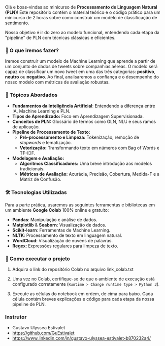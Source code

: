 Olá e boas-vindas ao minicurso de **Processamento de Linguagem Natural (PLN)**! Este repositório contém o material teórico e o código prático para um minicurso de 2 horas sobre como construir um modelo de classificação de sentimento.

Nosso objetivo é ir do zero ao modelo funcional, entendendo cada etapa da "pipeline" de PLN com técnicas clássicas e eficientes.

### 🎯 O que iremos fazer?

Iremos construir um modelo de Machine Learning que aprende a partir de um conjunto de dados de tweets sobre companhias aéreas. O modelo será capaz de classificar um novo tweet em uma das três categorias: **positivo**, **neutro** ou **negativo**. Ao final, analisaremos a confiança e o desempenho do nosso modelo com métricas de avaliação robustas.

### 🧠 Tópicos Abordados
- **Fundamentos da Inteligência Artificial:** Entendendo a diferença entre IA, Machine Learning e PLN.
- **Tipos de Aprendizado:** Foco em Aprendizagem Supervisionada.
- **Conceitos de PLN:** Glossário de termos como GLN, NLU e seus ramos de aplicação.
- **Pipeline de Processamento de Texto:**
    - **Pré-processamento e Limpeza:** Tokenização, remoção de *stopwords* e lematização.
    - **Vetorização:** Transformando texto em números com Bag of Words e TF-IDF.
- **Modelagem e Avaliação:**
    - **Algoritmos Classificadores:** Uma breve introdução aos modelos tradicionais.
    - **Métricas de Avaliação:** Acurácia, Precisão, Cobertura, Medida-F e a Matriz de Confusão.

### 🛠️ Tecnologias Utilizadas
Para a parte prática, usaremos as seguintes ferramentas e bibliotecas em um ambiente **Google Colab** 100% online e gratuito:

- **Pandas**: Manipulação e análise de dados.
- **Matplotlib** & **Seaborn**: Visualização de dados.
- **Scikit-learn**: Ferramentas de Machine Learning.
- **NLTK**: Processamento de texto em linguagem natural.
- **WordCloud**: Visualização de nuvens de palavras.
- **Regex**: Expressões regulares para limpeza de texto.

### 🚀 Como executar o projeto
1.  Adquira o link do repositório Colab no arquivo link_colab.txt

2.  Uma vez no Colab, certifique-se de que o ambiente de execução está configurado corretamente (`Runtime > Change runtime type > Python 3`).

3.  Execute as células do notebook em ordem, de cima para baixo. Cada célula contém breves explicações e código para cada etapa da nossa pipeline de PLN.

### Instrutor
- Gustavo Ulyssea Estivalet
- https://github.com/GuEstivalet
- https://www.linkedin.com/in/gustavo-ulyssea-estivalet-b870232a4/

